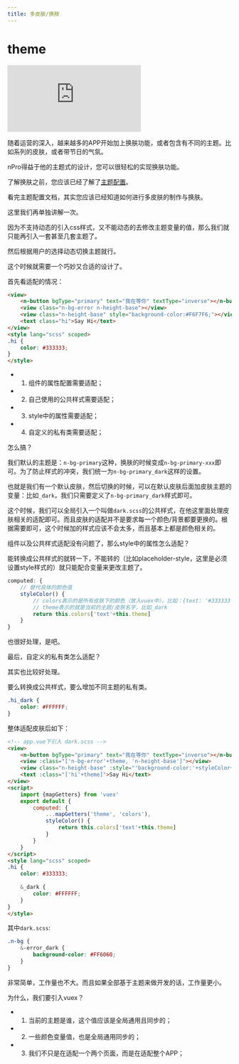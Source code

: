 ```yaml
---
title: 多皮肤/换肤
---
```


# theme

<div class="demo-box">
	<iframe scrolling="auto" frameborder="0" src="http://www.redou.vip/npro/#/pages/theme/index" class="demo-box-iframe"></iframe>
</div>

随着运营的深入，越来越多的APP开始加上换肤功能，或者包含有不同的主题。比如系列的皮肤，或者带节日的气氛。

nPro得益于他的主题式的设计，您可以很轻松的实现换肤功能。

了解换肤之前，您应该已经了解了[主题配置](/guide/theme)。

看完主题配置文档，其实您应该已经知道如何进行多皮肤的制作与换肤。

这里我们再单独讲解一次。

因为不支持动态的引入css样式，又不能动态的去修改主题变量的值，那么我们就只能再引入一套甚至几套主题了。

然后根据用户的选择动态切换主题就行。

这个时候就需要一个巧妙又合适的设计了。

首先看适配的情况：

```html
<view>
	<n-button bgType="primary" text="我在等你" textType="inverse"></n-button>
	<view class="n-bg-error n-height-base"></view>
	<view class="n-height-base" style="background-color:#F6F7F6;"></view>
	<text class="hi">Say Hi</text>
</view>
<style lang="scss" scoped>
.hi {
	color: #333333;
}
</style>
```

- 1. 组件的属性配置需要适配；
- 2. 自己使用的公共样式需要适配；
- 3. style中的属性需要适配；
- 4. 自定义的私有类需要适配；

怎么搞？

我们默认的主题是：`n-bg-primary`这种，换肤的时候变成`n-bg-primary-xxx`即可。为了防止样式的冲突，我们统一为`n-bg-primary_dark`这样的设置。

也就是我们有一个默认皮肤，然后切换的时候，可以在默认皮肤后面加皮肤主题的变量：比如`_dark`，我们只需要定义了`n-bg-primary_dark`样式即可。

这个时候，我们可以全局引入一个叫做`dark.scss`的公共样式，在他这里面处理皮肤相关的适配即可。而且皮肤的适配并不是要求每一个颜色/背景都要更换的。根据需要即可，这个时候加的样式应该不会太多，而且基本上都是颜色相关的。

组件以及公共样式适配没有问题了，那么style中的属性怎么适配？

能转换成公共样式的就转一下，不能转的（比如placeholder-style，这里是必须设置style样式的）就只能配合变量来更改主题了。

```js
computed: {
	// 替代具体的颜色值
	styleColor() {
		// colors表示的是所有皮肤下的颜色（放入vuex中），比如：{text: '#333333', text_dark: '#FFFFFF'}
		// theme表示的就是当前的主题/皮肤名字，比如_dark
		return this.colors['text'+this.theme]
	}
}
```

也很好处理，是吧。

最后，自定义的私有类怎么适配？

其实也比较好处理。

要么转换成公共样式，要么增加不同主题的私有类。

```css
.hi_dark {
	color: #FFFFFF;
}
```

整体适配皮肤后如下：

```html
<!-- app.vue下引入 dark.scss -->
<view>
	<n-button bgType="primary" text="我在等你" textType="inverse"></n-button>
	<view :class="['n-bg-error'+theme, 'n-height-base']"></view>
	<view class="n-height-base" :style="'background-color:'+styleColor+';'"></view>
	<text :class="['hi'+theme]">Say Hi</text>
</view>
<script>
	import {mapGetters} from 'vuex'
	export default {
		computed: {
			...mapGetters('theme', 'colors'),
			styleColor() {
				return this.colors['text'+this.theme]
			}
		}
	}
</script>
<style lang="scss" scoped>
.hi {
	color: #333333;
	
	&_dark {
		color: #FFFFFF;
	}
}
</style>
```

其中`dark.scss`:

```css
.n-bg {
	&-error_dark {
		background-color: #FF6060;
	}
}
```

非常简单，工作量也不大。而且如果全部基于主题来做开发的话，工作量更小。

为什么，我们要引入vuex？

- 1. 当前的主题是谁，这个值应该是全局通用且同步的；
- 2. 一些颜色变量值，也是全局通用同步的；
- 3. 我们不只是在适配一个两个页面，而是在适配整个APP；
